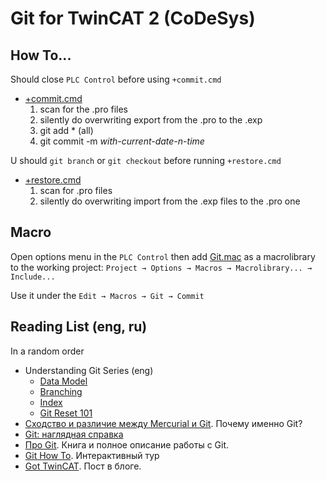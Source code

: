 # Git for TwinCAT 2 (CoDeSys)

## How To...

Should close `PLC Control` before using `+commit.cmd`

* [+commit.cmd](https://github.com/nikvoronin/Tc2_Git/blob/master/%2Bcommit.cmd)
  1. scan for the .pro files
  1. silently do overwriting export from the .pro to the .exp
  1. git add * (all)
  1. git commit -m _with-current-date-n-time_

U should `git branch` or `git checkout` before running `+restore.cmd`

* [+restore.cmd](https://github.com/nikvoronin/Tc2_Git/blob/master/%2Brestore.cmd)
  1. scan for .pro files
  1. silently do overwriting import from the .exp files to the .pro one

## Macro

Open options menu in the `PLC Control` then add [Git.mac](https://github.com/nikvoronin/Tc2_Git/blob/master/Git.mac) as a macrolibrary to the working project: `Project → Options → Macros → Macrolibrary... → Include...`

Use it under the `Edit → Macros → Git → Commit`

## Reading List (eng, ru)

In a random order

* Understanding Git Series (eng)
  * [Data Model](https://hackernoon.com/https-medium-com-zspajich-understanding-git-data-model-95eb16cc99f5)
  * [Branching](https://hackernoon.com/understanding-git-branching-2662f5882f9)
  * [Index](https://hackernoon.com/understanding-git-index-4821a0765cf)
  * [Git Reset 101](https://hackernoon.com/reset-101-ba05d9e3f2c7)
* [Сходство и различие между Mercurial и Git](https://habr.com/ru/post/168675/). Почему именно Git?
* [Git: наглядная справка](https://marklodato.github.io/visual-git-guide/index-ru.html)
* [Про Git](https://git-scm.com/book/ru/v2). Книга и полное описание работы с Git.
* [Git How To](https://githowto.com/ru). Интерактивный тур
* [Got TwinCAT](https://gotwincat.blogspot.com). Пост в блоге.
